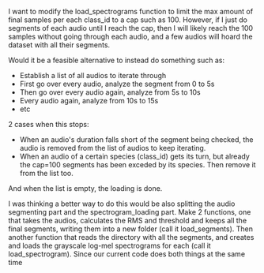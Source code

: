 I want to modify the load_spectrograms function to limit the max amount of final samples per each class_id to a cap such as 100. However, if I just do segments of each audio until I reach the cap, then I will likely reach the 100 samples without going through each audio, and a few audios will hoard the dataset with all their segments.

Would it be a feasible alternative to instead do something such as:
- Establish a list of all audios to iterate through
- First go over every audio, analyze the segment from 0 to 5s
- Then go over every audio again, analyze from 5s to 10s
- Every audio again, analyze from 10s to 15s
- etc

2 cases when this stops:
- When an audio's duration falls short of the segment being checked, the audio is removed from the list of audios to keep iterating.
- When an audio of a certain species (class_id) gets its turn, but already the cap=100 segments has been exceded by its species. Then remove it from the list too.

And when the list is empty, the loading is done.

I was thinking a better way to do this would be also splitting the audio segmenting part and the spectrogram_loading part. Make 2 functions, one that takes the audios, calculates the RMS and threshold and keeps all the final segments, writing them into a new folder (call it load_segments). Then another function that reads the directory with all the segments, and creates and loads the grayscale log-mel spectrograms for each (call it load_spectrogram). Since our current code does both things at the same time